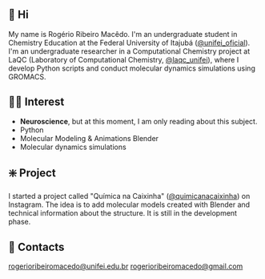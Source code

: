## :wave: Hi

My name is Rogério Ribeiro Macêdo. I'm an undergraduate student in Chemistry Education at the Federal University of Itajubá ([@unifei_oficial](https://www.instagram.com/unifei_oficial/)). I'm an undergraduate researcher in a Computational Chemistry project at LaQC (Laboratory of Computational Chemistry, [@laqc_unifei](https://www.instagram.com/laqc_unifei/)), where I develop Python scripts and conduct molecular dynamics simulations using GROMACS.

## :scientist: Interest

* **Neuroscience**, but at this moment, I am only reading about this subject.
* Python
* Molecular Modeling & Animations Blender
* Molecular dynamics simulations

## :sparkle: Project

I started a project called "Química na Caixinha" ([@quimicanacaixinha](https://www.instagram.com/quimicanacaixinha/)) on Instagram. The idea is to add molecular models created with Blender and technical information about the structure. It is still in the development phase.

## :e-mail: Contacts

rogerioribeiromacedo@unifei.edu.br
rogerioribeiromacedo@gmail.com
<!--
**rogerioribeiromacedo/rogerioribeiromacedo** is a ✨ _special_ ✨ repository because its `README.md` (this file) appears on your GitHub profile.

Here are some ideas to get you started:

- 🔭 I’m currently working on ...
- 🌱 I’m currently learning ...
- 👯 I’m looking to collaborate on ...
- 🤔 I’m looking for help with ...
- 💬 Ask me about ...
- 📫 How to reach me: ...
- 😄 Pronouns: ...
- ⚡ Fun fact: ...
-->
